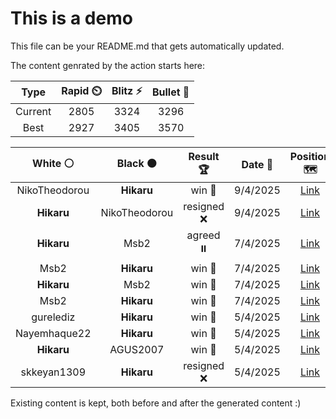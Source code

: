 # This is a demo

This file can be your README.md that gets automatically updated.

The content genrated by the action starts here:

<!--START_SECTION:chessStats-->
<!-- Automatically generated with https://github.com/Balastrong/chess-stats-action -->

| Type | Rapid ⏲️ | Blitz ⚡ | Bullet 🔫 |
|:---:|:---:|:---:|:---:|
| Current | 2805 | 3324 | 3296 |
| Best | 2927 | 3405 | 3570 |

| White ⚪ | Black ⚫ | Result 🏆 | Date 📅 | Position 🗺️ | Type 🕕 |
|:---:|:---:|:---:|:---:|:---:|:---:|
| NikoTheodorou | **Hikaru** | win 🥇 | 9/4/2025 | <a href="http://www.ee.unb.ca/cgi-bin/tervo/fen.pl?select=3k4/pQb1p3/1n1q2p1/2p3Pp/7P/2PB3P/PPK1P3/5rB1 b - - 11 28">Link</a> | Blitz |
| **Hikaru** | NikoTheodorou | resigned ❌ | 9/4/2025 | <a href="http://www.ee.unb.ca/cgi-bin/tervo/fen.pl?select=8/pk4P1/1p3Bq1/2p1P3/5K1p/PP6/8/8 w - - 0 49">Link</a> | Blitz |
| **Hikaru** | Msb2 | agreed ⏸️ | 7/4/2025 | <a href="http://www.ee.unb.ca/cgi-bin/tervo/fen.pl?select=8/7k/7p/2R5/8/1r2NKnP/8/8 b - - 1 50">Link</a> | Blitz |
| Msb2 | **Hikaru** | win 🥇 | 7/4/2025 | <a href="http://www.ee.unb.ca/cgi-bin/tervo/fen.pl?select=8/8/8/5n1P/4k3/5p2/5K2/8 w - - 1 56">Link</a> | Blitz |
| **Hikaru** | Msb2 | win 🥇 | 7/4/2025 | <a href="http://www.ee.unb.ca/cgi-bin/tervo/fen.pl?select=8/7P/3bP3/8/4k1p1/8/4K3/8 b - - 0 50">Link</a> | Blitz |
| Msb2 | **Hikaru** | win 🥇 | 7/4/2025 | <a href="http://www.ee.unb.ca/cgi-bin/tervo/fen.pl?select=1nr2bkr/pp2pp1p/2b1q1p1/2pn4/5P2/NPPP4/2Q1B1PP/N1R1BRK1 w kq - 1 11">Link</a> | Blitz |
| gurelediz | **Hikaru** | win 🥇 | 5/4/2025 | <a href="http://www.ee.unb.ca/cgi-bin/tervo/fen.pl?select=8/5pk1/5pp1/2R4p/1pP4P/pPr3P1/Pr3P2/1KR5 w - - 5 37">Link</a> | Bullet |
| Nayemhaque22 | **Hikaru** | win 🥇 | 5/4/2025 | <a href="http://www.ee.unb.ca/cgi-bin/tervo/fen.pl?select=8/p5kp/2P3p1/8/2K2p2/8/7P/5r2 w - - 1 39">Link</a> | Bullet |
| **Hikaru** | AGUS2007 | win 🥇 | 5/4/2025 | <a href="http://www.ee.unb.ca/cgi-bin/tervo/fen.pl?select=rn5Q/1p2N1pk/2p1b1Np/7q/3p4/p2P4/PPPB2PP/R5K1 b - - 1 26">Link</a> | Bullet |
| skkeyan1309 | **Hikaru** | resigned ❌ | 5/4/2025 | <a href="http://www.ee.unb.ca/cgi-bin/tervo/fen.pl?select=8/5p2/p2p3k/P1PP1p2/5P1K/8/8/8 b - - 0 38">Link</a> | Bullet |

<!--END_SECTION:chessStats-->

Existing content is kept, both before and after the generated content :)

